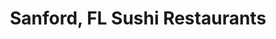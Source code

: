 ---
layout: city
title: Sanford, FL Sushi Restaurants
permalink: /florida/sanford/
stateAbbr: FL
stateName: Florida
cityName: Sanford

---